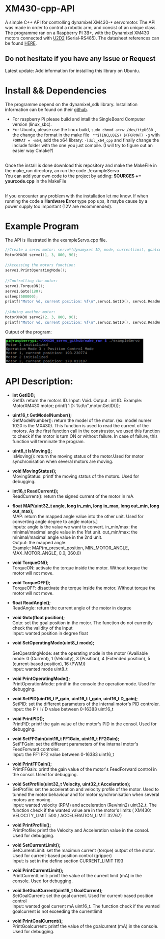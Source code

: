 # XM430-cpp-API
A simple C++ API for controlling dynamixel XM430-* servomotor.
The API was made in order to control a robotic arm, and consist of an unique class. The programme ran on a Raspberry PI 3B+, with the Dynamixel XM430 motors connected with [U2D2](http://www.robotis.us/u2d2/) (Serial-RS485).
The datasheet references can be found [HERE](http://support.robotis.com/en/product/actuator/dynamixel_x/xm_series/xm430-w350.htm#bookmark5). 
## Do not hesitate if you have any Issue or Request
Latest update: Add information for installing this library on Ubuntu.

# Install && Dependencies
The programme depend on the dynamixel_sdk library. Installation information can be found on their [github](https://github.com/ROBOTIS-GIT/DynamixelSDK). 
* For raspberry Pi please build and intall the SingleBoard Computer version (linux_sbc).
* For Ubuntu, please use the linux build, ```sudo chmod a+rw /dev/ttyUSB0 ```, the change the format in the make file ``` **$(INCLUDES) $(FORMAT) -g``` with ```FORMAT = -m64```, add the x64 library: ``` -ldxl_x64_cpp ``` and finally change the include folder with the one you just compile. (I will try to figure out an easier way Cmake?)

<br/>Once the install is done download this repository and make the MakeFile in the make_run directory, an run the code ./exampleServo
<br />You can add your own code to the project by adding: __SOURCES += yourcode.cpp__ in the MakeFile

<br/>If you encounter any problem with the installation let me know. If when running the code a **Hardware Error** type pop ups, it maybe cause by a power supply too important (12V are recommended). 

# Example Program
The API is illustrated in the exampleServo.cpp file.

```c
//Create a servo motor: servo*(dynamyxel ID, mode, currentlimit, goalcurrent)
MotorXM430 servo1(1, 3, 800, 90);
	
//Accessing the motors function:
servo1.PrintOperatingMode();
	
//Controlling the motor:
servo1.TorqueON();
servo1.Goto(180);
usleep(500000);
printf("Motor %d, current position: %f\n",servo1.GetID(), servo1.ReadAngle());
	
//Adding another motor:
MotorXM430 servo2(2, 3, 800, 90);
printf("Motor %d, current position: %f\n",servo2.GetID(), servo2.ReadAngle());
```

Output of the program:

<img src="/images/ExampleRUN.PNG" width="450">

# API Description:
* __int GetID();__
<br />GetID: return the motors ID. Input: Void. Output : int ID. Example: MotorXM430 motor; printf("ID: %d\n",motor.GetID());

* __uint16_t GetModelNumber();__
<br />GetModelNumber(): return the model of the motor. (ex: model numer 1020 is the MX430). This function is used to read the current of the motors. As the first function call in the construstor, we used this function to check if the motor is turn ON or without failure. In case of failure, this function will terminate the program.

* __uint8_t IsMoving();__
<br />IsMoving(): return the moving status of the motor.Used for motor synchronisation when several motors are moving.

* __void MovingStatus();__
<br />MovingStatus: printf the moving status of the motors. Used for debugging.

* __int16_t ReadCurrent();__
<br />ReadCurrent(): return the signed current of the motor in mA. 

* __float MAP(uint32_t angle, long in_min, long in_max, long out_min, long out_max);__
<br />MAP: return the mapped angle value into the other unit. Used for converting angle degree to angle motors.]
<br />Inputs: angle is the value we want to convert. in_min/max: the minimal/maximal angle value in the 1fst unit. out_min/max: the minimal/maximal angle value in the 2nd unit.
<br />Output: the mapped angle.
<br />Example: MAP(m_present_position, MIN_MOTOR_ANGLE, MAX_MOTOR_ANGLE, 0.0, 360.0)
	
* __void TorqueON();__
<br />TorqueON: activate the torque inside the motor. Without torque the motor will not move.

* __void TorqueOFF();__
<br />TorqueOFF: disactivate the torque inside the motor. Without torque the motor will not move.

* __float ReadAngle();__ 
<br />ReadAngle: return the current angle of the motor in degree

* __void Goto(float position);__
<br />Goto: set the goal position in the motor. The function do not currently check the validity of the input
<br />Input: wanted position in degree float

* __void SetOperatingMode(uint8_t mode);__	
<br />SetOperatingMode: set the operating mode in the motor (Availiable mode: 0 (Current), 1 (Velocity), 3 (Position), 4 (Extended position), 5 (current-based position), 16 (PWM))
<br />Input: wanted mode uint8_t

* __void PrintOperatingMode();__
<br />PrintOperationMode: printf in the console the operationmode. Used for debugging.

* __void SetPID(uint16_t P_gain, uint16_t I_gain, uint16_t D_gain);__
<br />SetPID: set the different parameters of the internal motor's PID controler.
<br />Input: the P / I / D value between 0-16383 uint16_t

* __void PrintPID();__
<br />PrintPID: printf the gain value of the motor's PID in the consol. Used for debugging.

* __void SetFFGain(uint16_t FF1Gain, uint16_t FF2Gain);__
<br />SetFFGain: set the different parameters of the internal motor's FeedForward controler.
<br />Input: the FF1 FF2 value between 0-16383 uint16_t

* __void PrintFFGain();__
<br />PrintFFGain: printf the gain value of the motor's FeedForward control in the consol. Used for debugging.
	
* __void SetProfile(uint32_t Velocity, uint32_t Acceleration);__
<br />SetProfile: set the acceleration and velocity profile of the motor. Used to tunned the motor behaviour and for motor synchronisation when several motors are moving.
<br />Input: wanted velocity (RPM) and acceleration (Rev/min2) uint32_t. The function check if the wanted value are in the motor's limits ( XM430: VELOCITY_LIMIT 500 / ACCELERATION_LIMIT 32767)

* __void PrintProfile();__
<br />PrintProfile: printf the Velocity and Acceleration value in the consol. Used for debugging.

* __void SetCurrentLimit();__
<br />SetCurrentLimit: set the maximun current (torque) output of the motor. Used for current-based position control (gripper)
<br />Input: is set in the define section CURRENT_LIMIT 1193

* __void PrintCurrentLimit();__
<br />PrintCurrentLimit: printf the value of the current limit (mA) in the console. Used for debugging.
	
* __void SetGoalCurrent(uint16_t GoalCurrent);__
<br />SetGoalCurrent: set the goal current. Used for current-based position control
<br />Input: wanted goal current mA uint16_t. The function check if the wanted goalcurrent is not exceeding the currentlimit

* __void PrintGoalCurrent();__
<br />PrintGoalcurrent: printf the value of the goalcurrent (mA) in the console. Used for debugging.
